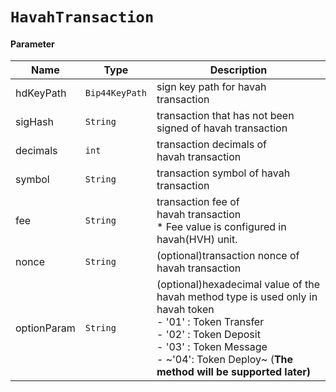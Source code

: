 # `HavahTransaction`

#### Parameter

| Name        | Type             | Description                                                                                                                                                                                                                                           |
| ----------- | ---------------- | ----------------------------------------------------------------------------------------------------------------------------------------------------------------------------------------------------------------------------------------------------- |
| hdKeyPath   | `Bip44KeyPath` | sign key path for havah transaction                                                                                                                                                                                                                   |
| sigHash     | `String`       | transaction that has not been signed of havah transaction                                                                                                                                                                                            |
| decimals    | `int`          | transaction decimals of havah transaction                                                                                                                                                                                                            |
| symbol      | `String`       | transaction symbol of havah transaction                                                                                                                                                                                                               |
| fee         | `String`       | transaction fee of havah transaction<br />* Fee value is configured in havah(HVH) unit.                                                                                                                                                             |
| nonce       | `String`       | (optional)transaction nonce of havah transaction                                                                                                                                                                                                     |
| optionParam | `String`       | (optional)hexadecimal value of the havah method type is used only in havah token<br />- '01' : Token Transfer<br />- '02' : Token Deposit<br />- '03' : Token Message<br />- ~'04': Token Deploy~ (**The method will be supported later)** |
